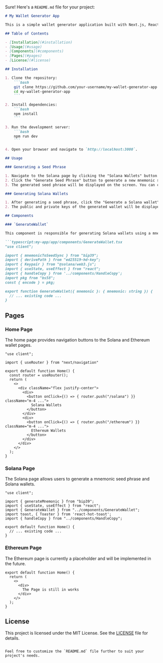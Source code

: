 Sure! Here's a `README.md` file for your project:

```markdown
# My Wallet Generator App

This is a simple wallet generator application built with Next.js, React, and TypeScript. It allows users to generate Solana wallets using a mnemonic seed phrase and view their public and private keys. The application also includes a placeholder page for Ethereum wallets.

## Table of Contents

- [Installation](#installation)
- [Usage](#usage)
- [Components](#components)
- [Pages](#pages)
- [License](#license)

## Installation

1. Clone the repository:
    ```bash
    git clone https://github.com/your-username/my-wallet-generator-app.git
    cd my-wallet-generator-app
    ```

2. Install dependencies:
    ```bash
    npm install
    ```

3. Run the development server:
    ```bash
    npm run dev
    ```

4. Open your browser and navigate to `http://localhost:3000`.

## Usage

### Generating a Seed Phrase

1. Navigate to the Solana page by clicking the "Solana Wallets" button on the home page.
2. Click the "Generate Seed Phrase" button to generate a new mnemonic seed phrase.
3. The generated seed phrase will be displayed on the screen. You can copy it by clicking the "Copy Seed Phrase" button.

### Generating Solana Wallets

1. After generating a seed phrase, click the "Generate a Solana wallet" button to generate a new Solana wallet.
2. The public and private keys of the generated wallet will be displayed on the screen. You can copy them by clicking the "Copy" button next to each key.

## Components

### `GenerateWallet`

This component is responsible for generating Solana wallets using a mnemonic seed phrase. It displays the public and private keys of the generated wallets and allows users to copy them.

```typescript:my-app/app/components/GenerateWallet.tsx
"use client";

import { mnemonicToSeedSync } from "bip39";
import { derivePath } from "ed25519-hd-key";
import { Keypair } from "@solana/web3.js";
import { useState, useEffect } from "react";
import { handleCopy } from '../components/HandleCopy';
import pkg from "bs58";
const { encode } = pkg;

export function GenerateWallet({ mnemonic }: { mnemonic: string }) {
  // ... existing code ...
}
```

## Pages

### Home Page

The home page provides navigation buttons to the Solana and Ethereum wallet pages.

```typescript:my-app/app/page.tsx
"use client";

import { useRouter } from "next/navigation"

export default function Home() {
  const router = useRouter();
  return (
    <>
      <div className="flex justify-center">
        <div>
          <button onClick={() => { router.push("/solana") }} className="m-4 ...">
            Solana Wallets
          </button>
        </div>
        <div>
          <button onClick={() => { router.push("/ethereum") }} className="m-4 ...">
            Ethereum Wallets
          </button>
        </div>
      </div>
    </>
  );
}
```

### Solana Page

The Solana page allows users to generate a mnemonic seed phrase and Solana wallets.

```typescript:my-app/app/solana/page.tsx
"use client";

import { generateMnemonic } from "bip39";
import { useState, useEffect } from "react";
import { GenerateWallet } from "../components/GenerateWallet";
import toast, { Toaster } from 'react-hot-toast';
import { handleCopy } from "../components/HandleCopy";

export default function Home() {
  // ... existing code ...
}
```

### Ethereum Page

The Ethereum page is currently a placeholder and will be implemented in the future.

```typescript:my-app/app/ethereum/page.tsx
export default function Home() {
  return (
    <>
      <div>
        The Page is still in works
      </div>
    </>
  );
}
```

## License

This project is licensed under the MIT License. See the [LICENSE](LICENSE) file for details.
```

Feel free to customize the `README.md` file further to suit your project's needs.